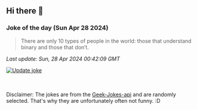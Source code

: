 ## Hi there 👋

### Joke of the day (Sun Apr 28 2024)
<!-- joke -->
>There are only 10 types of people in the world: those that understand binary and those that don’t.
<!-- /joke -->

*Last update: Sun, 28 Apr 2024 00:42:09 GMT*

[![Update joke](https://github.com/nclskfm/nclskfm/actions/workflows/joke.yml/badge.svg)](https://github.com/nclskfm/nclskfm/actions/workflows/joke.yml)

<br><br>
Disclaimer: The jokes are from the [Geek-Jokes-api](https://github.com/sameerkumar18/geek-joke-api) and are randomly selected. That's why they are unfortunately often not funny. :D
